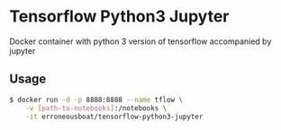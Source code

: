 Tensorflow Python3 Jupyter
==========================

Docker container with python 3 version of tensorflow accompanied by jupyter

Usage
-----

```bash
$ docker run -d -p 8888:8888 --name tflow \
    -v [path-to-notebooks]:/notebooks \
    -it erroneousboat/tensorflow-python3-jupyter
```

